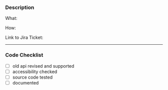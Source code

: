 ### Description
What:

How:

Link to Jira Ticket:

---

### Code Checklist
- [ ] old api revised and supported
- [ ] accessibility checked
- [ ] source code tested
- [ ] documented
